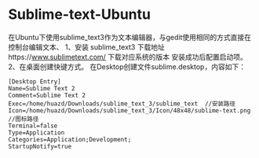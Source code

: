 # Sublime-text-Ubuntu 
 在Ubuntu下使用sublime_text3作为文本编辑器，与gedit使用相同的方式直接在控制台编辑文本、
 1、安装 sublime_text3
 下载地址https://www.sublimetext.com/  下载对应系统的版本  安装成功后配置启动项。
 2、在桌面创建快键方式。
    在Desktop创建文件sublime.desktop，内容如下：
    
    [Desktop Entry]
    Name=Sublime Text 2
    Comment=Sublime Text 2
    Exec=/home/huazd/Downloads/sublime_text_3/sublime_text  //安装路径
    Icon=/home/huazd/Downloads/sublime_text_3/Icon/48x48/sublime-text.png //图标路径
    Terminal=false
    Type=Application
    Categories=Application;Development;
    StartupNotify=true
    
    





    





    


    

